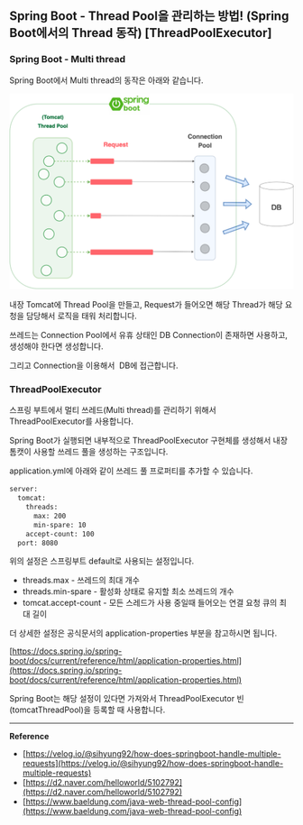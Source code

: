 ## Spring Boot - Thread Pool을 관리하는 방법! (Spring Boot에서의 Thread 동작) [ThreadPoolExecutor]

### Spring Boot - Multi thread

Spring Boot에서 Multi thread의 동작은 아래와 같습니다.

![img.png](img.png)

내장 Tomcat에 Thread Pool을 만들고, Request가 들어오면 해당 Thread가 해당 요청을 담당해서 로직을 태워 처리합니다.

쓰레드는 Connection Pool에서 유휴 상태인 DB Connection이 존재하면 사용하고, 생성해야 한다면 생성합니다.

그리고 Connection을 이용해서  DB에 접근합니다.

### ThreadPoolExecutor

스프링 부트에서 멀티 쓰레드(Multi thread)를 관리하기 위해서 ThreadPoolExecutor를 사용합니다.

Spring Boot가 실행되면 내부적으로 ThreadPoolExecutor 구현체를 생성해서 내장 톰캣이 사용할 쓰레드 풀을 생성하는 구조입니다.

application.yml에 아래와 같이 쓰레드 풀 프로퍼티를 추가할 수 있습니다.

```
server:
  tomcat:
    threads:
      max: 200
      min-spare: 10
    accept-count: 100
  port: 8080
```

위의 설정은 스프링부트 default로 사용되는 설정입니다.

-   threads.max - 쓰레드의 최대 개수
-   threads.min-spare - 활성화 상태로 유지할 최소 쓰레드의 개수
-   tomcat.accept-count - 모든 스레드가 사용 중일때 들어오는 연결 요청 큐의 최대 길이

더 상세한 설정은 공식문서의 application-properties 부분을 참고하시면 됩니다.

[https://docs.spring.io/spring-boot/docs/current/reference/html/application-properties.html](https://docs.spring.io/spring-boot/docs/current/reference/html/application-properties.html)

Spring Boot는 해당 설정이 있다면 가져와서 ThreadPoolExecutor 빈(tomcatThreadPool)을 등록할 때 사용합니다.

---

**Reference**

-   [https://velog.io/@sihyung92/how-does-springboot-handle-multiple-requests](https://velog.io/@sihyung92/how-does-springboot-handle-multiple-requests)
-   [https://d2.naver.com/helloworld/5102792](https://d2.naver.com/helloworld/5102792)
-   [https://www.baeldung.com/java-web-thread-pool-config](https://www.baeldung.com/java-web-thread-pool-config)

​